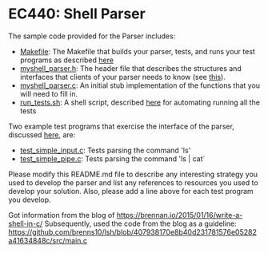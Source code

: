 # EC440: Shell Parser

The sample code provided for the Parser includes:

- [Makefile](Makefile): The Makefile that builds your parser, tests, and runs your test programs as described [here](https://openosorg.github.io/openos/textbook/intro/tools-make.html#a-simple-example)
- [myshell_parser.h](myshell_parser.h): The header file that describes the structures and interfaces that clients of your parser needs to know (see [this](https://openosorg.github.io/openos/textbook/intro/tools-testing.html#testing)).
- [myshell_parser.c](myshell_parser.c): An initial stub implementation of the functions that you will need to fill in.
- [run_tests.sh](run_tests.sh): A shell script, described [here](https://openosorg.github.io/openos/textbook/intro/tools-shell.html#shell) for automating running all the tests

Two example test programs that exercise the interface of the parser, discussed [here](https://openosorg.github.io/openos/textbook/intro/tools-testing.html#testing), are:

- [test_simple_input.c](test_simple_input.c): Tests parsing the command 'ls'
- [test_simple_pipe.c](test_simple_pipe.c): Tests parsing the command 'ls | cat`

Please modify this README.md file to describe any interesting strategy you used to develop the parser and list any references to resources you used to develop your solution. Also, please add a line above for each test program you develop.

Got information from the blog of https://brennan.io/2015/01/16/write-a-shell-in-c/
Subsequently, used the code from the blog as a guideline: https://github.com/brenns10/lsh/blob/407938170e8b40d231781576e05282a41634848c/src/main.c
